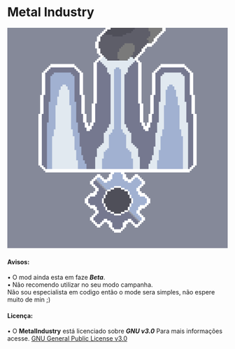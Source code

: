 # Metal Industry
 ![logo](github-pictures/logo.png)
   <h4> Avisos: </h4>
• O mod ainda esta em faze <i><b>Beta</b></i>.<br>
• Não recomendo utilizar no seu modo campanha.<br>
        Não sou especialista em codigo então o mode sera simples, não espere muito de min ;)
 <h4>Licença:</h4>
 
• O <b>MetalIndustry</b> está licenciado sobre <i><b>GNU v3.0</b></i> Para mais informações acesse. [GNU General Public License v3.0](/LICENSE)
